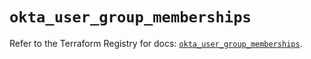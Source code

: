 # `okta_user_group_memberships`

Refer to the Terraform Registry for docs: [`okta_user_group_memberships`](https://registry.terraform.io/providers/okta/okta/4.10.0/docs/resources/user_group_memberships).
